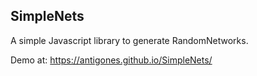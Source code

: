 ## SimpleNets

A simple Javascript library to generate RandomNetworks.

Demo at: <https://antigones.github.io/SimpleNets/>